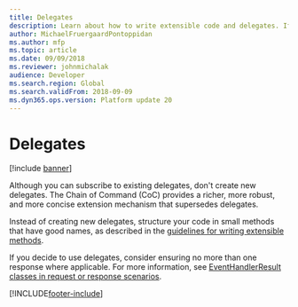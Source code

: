 ```yaml
---
title: Delegates
description: Learn about how to write extensible code and delegates. If you decide to use delegates, consider ensuring no more than one response where applicable.
author: MichaelFruergaardPontoppidan
ms.author: mfp
ms.topic: article
ms.date: 09/09/2018
ms.reviewer: johnmichalak
audience: Developer
ms.search.region: Global
ms.search.validFrom: 2018-09-09
ms.dyn365.ops.version: Platform update 20
---
```



# Delegates
[!include [banner](../includes/banner.md)]

Although you can subscribe to existing delegates, don't create new delegates. The Chain of Command (CoC) provides a richer, more robust, and more concise extension mechanism that supersedes delegates.

Instead of creating new delegates, structure your code in small methods that have good names, as described in the [guidelines for writing extensible methods](extensible-methods.md).

If you decide to use delegates, consider ensuring no more than one response where applicable. For more information, see [EventHandlerResult classes in request or response scenarios](../dev-tools/event-handler-result-class.md).


[!INCLUDE[footer-include](../../../includes/footer-banner.md)]
